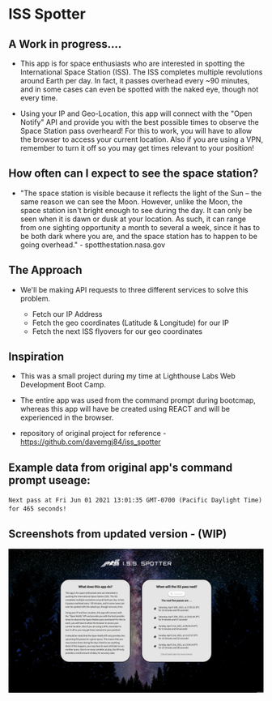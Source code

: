 # ISS Spotter

## A Work in progress....

- This app is for space enthusiasts who are interested in spotting the International Space Station (ISS). The ISS completes multiple revolutions around Earth per day. In fact, it passes overhead every ~90 minutes, and in some cases can even be spotted with the naked eye, though not every time.

- Using your IP and Geo-Location, this app will connect with the "Open Notify" API and provide you with the best possible times to observe the Space Station pass overheard! For this to work, you will have to allow the browser to access your current location. Also if you are using a VPN, remember to turn it off so you may get times relevant to your position!

## How often can I expect to see the space station?

- "The space station is visible because it reflects the light of the Sun – the same reason we can see the Moon. However, unlike the Moon, the space station isn't bright enough to see during the day. It can only be seen when it is dawn or dusk at your location. As such, it can range from one sighting opportunity a month to several a week, since it has to be both dark where you are, and the space station has to happen to be going overhead." - spotthestation.nasa.gov

## The Approach

- We'll be making API requests to three different services to solve this problem.

  - Fetch our IP Address
  - Fetch the geo coordinates (Latitude & Longitude) for our IP
  - Fetch the next ISS flyovers for our geo coordinates

## Inspiration

- This was a small project during my time at Lighthouse Labs Web Development Boot Camp.

- The entire app was used from the command prompt during bootcmap, whereas this app will have be created using REACT and will be experienced in the browser.

- repository of original project for reference - https://github.com/davemgj84/iss_spotter

## Example data from original app's command prompt useage:

`Next pass at Fri Jun 01 2021 13:01:35 GMT-0700 (Pacific Daylight Time) for 465 seconds!`

## Screenshots from updated version - (WIP)

![Iss Spotter](https://github.com/davemgj84/iss-spotter/blob/master/docs/ISS-Spotter-v1.0.png?raw=true)
